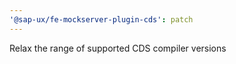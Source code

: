 ```yaml
---
'@sap-ux/fe-mockserver-plugin-cds': patch
---
```


Relax the range of supported CDS compiler versions
